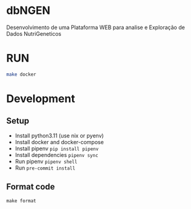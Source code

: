 # dbNGEN

Desenvolvimento de uma Plataforma WEB para analise e Exploração de Dados NutriGeneticos

# RUN

```bash
make docker
```

# Development

## Setup

- Install python3.11 (use nix or pyenv)
- Install docker and docker-compose
- Install pipenv `pip install pipenv`
- Install dependencies `pipenv sync`
- Run pipenv `pipenv shell`
- Run `pre-commit install`

## Format code

```
make format
```
